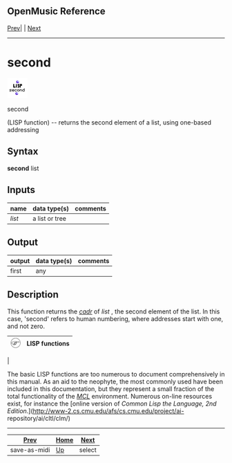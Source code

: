 OpenMusic Reference  
---  
[Prev](save-as-midi)| | [Next](select)  
  
* * *

# second

![](figures/functions/lisp/second.png)

  
  
second  
  
(LISP function) \-- returns the second element of a list, using one-based
addressing  

## Syntax

   **second**    list   

## Inputs

name| data type(s)| comments  
---|---|---  
_list_ |  a list or tree|  
  
## Output

output| data type(s)| comments  
---|---|---  
first| any|  
  
## Description

This function returns the [_cadr_](glossary#CADR) of  _list_  , the
second element of the list. In this case, 'second' refers to human numbering,
where addresses start with one, and not zero.

![Note](figures/images/note.gif)|  **LISP functions**  
---|---  
 |

The basic LISP functions are too numerous to document comprehensively in this
manual. As an aid to the neophyte, the most commonly used have been included
in this documentation, but they represent a small fraction of the total
functionality of the [_MCL_](glossary#MCL) environment. Numerous on-line
resources exist, for instance the [online version of _Common Lisp the
Language, 2nd Edition_.](http://www-2.cs.cmu.edu/afs/cs.cmu.edu/project/ai-
repository/ai/cltl/clm/)  
  
* * *

[Prev](save-as-midi)| [Home](index)| [Next](select)  
---|---|---  
save-as-midi| [Up](funcref.main)| select

